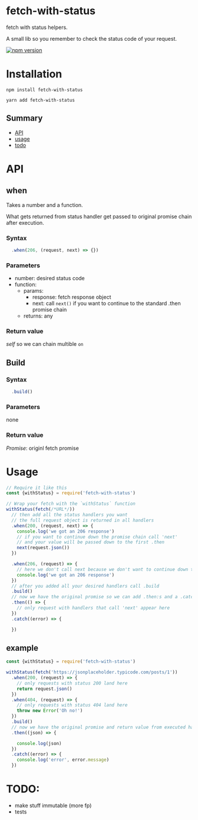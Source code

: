 # fetch-with-status
fetch with status helpers.

A small lib so you remember to check the status code of your request.

[![npm version](https://badge.fury.io/js/fetch-with-status.svg)](https://badge.fury.io/js/fetch-with-status)

# Installation

```
npm install fetch-with-status

yarn add fetch-with-status
```

## Summary

* [API](#api)
* [usage](#usage)
* [todo](#todo)

# API

## when

Takes a number and a function.

What gets returned from status handler get passed to original promise chain after execution.

### Syntax

```javascript
  .when(206, (request, next) => {})
```

### Parameters

* number: desired status code
* function:
    * params:
        * response: fetch response object
        * next: call `next()` if you want to continue to the standard .then promise chain
    * returns: any

### Return value
_self_ so we can chain multible `on`

## Build

### Syntax

```javascript
  .build()
```

### Parameters

none

### Return value
_Promise_: originl fetch promise


# Usage

```javascript
// Require it like this
const {withStatus} = require('fetch-with-status')

// Wrap your fetch with the `withStatus` function
withStatus(fetch(/*URL*/))
  // then add all the status handlers you want
  // the full request object is returned in all handlers
  .when(200, (request, next) => {
    console.log('we got an 206 response')
    // if you want to continue down the promise chain call 'next'
    // and your value will be passed down to the first .then
    next(request.json())
  })

  .when(206, (request) => {
    // here we don't call next because we don't want to continue down the promise chain
    console.log('we got an 206 response')
  })
  // after you added all your desired handlers call .build
  .build()
  // now we have the original promise so we can add .then:s and a .catch
  .then(() => {
    // only request with handlers that call 'next' appear here
  })
  .catch((error) => {

  })
```

## example

```javascript
const {withStatus} = require('fetch-with-status')

withStatus(fetch('https://jsonplaceholder.typicode.com/posts/1'))
  .when(200, (request) => {
    // only requests with status 200 land here
    return request.json()
  })
  .when(404, (request) => {
    // only requests with status 404 land here
    throw new Error('Oh no!')
  })
  .build()
  // now we have the original promise and return value from executed handlers above land here
  .then((json) => {

    console.log(json)
  })
  .catch((error) => {
    console.log('error', error.message)
  })
```

# TODO:
- make stuff immutable (more fp)
- tests

